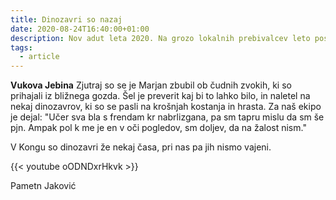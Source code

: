 ```yaml
---
title: Dinozavri so nazaj
date: 2020-08-24T16:40:00+01:00
description: Nov adut leta 2020. Na grozo lokalnih prebivalcev leto poslalo 10 dinozavrov.
tags:
  - article
---
```


**Vukova Jebina**  Zjutraj so se je Marjan zbubil ob čudnih zvokih, ki so prihajali iz bližnega gozda. Šel je preverit kaj bi to lahko bilo, in naletel na nekaj dinozavrov, ki so se pasli na krošnjah kostanja in hrasta. Za naš ekipo je dejal: "Učer sva bla s frendam kr nabrlizgana, pa sm tapru mislu da sm še pjn. Ampak pol k me je en v oči pogledov, sm doljev, da na žalost nism."

V Kongu so dinozavri že nekaj časa, pri nas pa jih nismo vajeni.

{{< youtube oODNDxrHkvk >}}

Pametn Jaković
